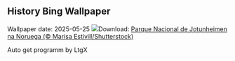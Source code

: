 ## History Bing Wallpaper
Wallpaper date: 2025-05-25
![](https://www.bing.com/th?id=OHR.JotunheimenPark_PT-BR4332808670_UHD.jpg&w=1000)Download: [Parque Nacional de Jotunheimen na Noruega (© Marisa Estivill/Shutterstock)](https://www.bing.com/th?id=OHR.JotunheimenPark_PT-BR4332808670_UHD.jpg)

Auto get programm by LtgX

